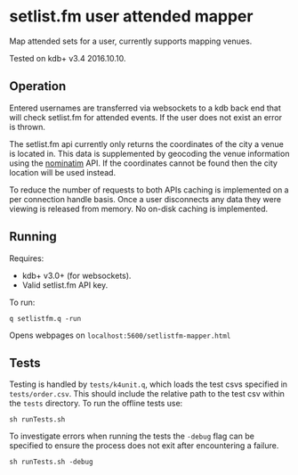 # setlist.fm user attended mapper

Map attended sets for a user, currently supports mapping venues.

Tested on kdb+ v3.4 2016.10.10.

## Operation

Entered usernames are transferred via websockets to a kdb back end that will
check setlist.fm for attended events. If the user does not exist an error is
thrown.

The setlist.fm api currently only returns the coordinates of the city a venue
is located in. This data is supplemented by geocoding the venue information
using the [nominatim](https://nominatim.openstreetmap.org/) API. If the
coordinates cannot be found then the city location will be used instead.

To reduce the number of requests to both APIs caching is implemented on a per
connection handle basis. Once a user disconnects any data they were viewing is
released from memory. No on-disk caching is implemented.

## Running

Requires:

* kdb+ v3.0+ (for websockets).
* Valid setlist.fm API key.

To run:
```
q setlistfm.q -run
```

Opens webpages on `localhost:5600/setlistfm-mapper.html`

## Tests

Testing is handled by `tests/k4unit.q`, which loads the test csvs specified in
`tests/order.csv`. This should include the relative path to the test csv within
the `tests` directory. To run the offline tests use:
```
sh runTests.sh
```

To investigate errors when running the tests the `-debug` flag can be specified
to ensure the process does not exit after encountering a failure.
```
sh runTests.sh -debug
```
